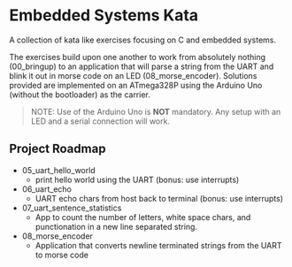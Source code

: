 # Embedded Systems Kata

A collection of kata like exercises focusing on C and embedded systems. 

The exercises build upon one another to work from absolutely nothing
(00_bringup) to an application that will parse a string from the UART
and blink it out in morse code on an LED (08_morse_encoder). Solutions provided
are implemented on an ATmega328P using the Arduino Uno (without the bootloader)
as the carrier.

> NOTE: Use of the Arduino Uno is __NOT__ mandatory. Any setup with an LED and a
> serial connection will work.

## Project Roadmap

- 05_uart_hello_world
  - print hello world using the UART (bonus: use interrupts)
- 06_uart_echo
  - UART echo chars from host back to terminal (bonus: use interrupts)
- 07_uart_sentence_statistics
  - App to count the number of letters, white space chars, and punctionation in 
    a new line separated string.
- 08_morse_encoder
  - Application that converts newline terminated strings from the UART to
    morse code